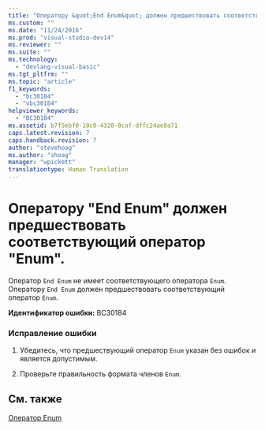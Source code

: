 ```yaml
---
title: "Оператору &quot;End Enum&quot; должен предшествовать соответствующий оператор &quot;Enum&quot;. | Microsoft Docs"
ms.custom: ""
ms.date: "11/24/2016"
ms.prod: "visual-studio-dev14"
ms.reviewer: ""
ms.suite: ""
ms.technology: 
  - "devlang-visual-basic"
ms.tgt_pltfrm: ""
ms.topic: "article"
f1_keywords: 
  - "bc30184"
  - "vbc30184"
helpviewer_keywords: 
  - "BC30184"
ms.assetid: b7f5ebf0-10c8-4320-8caf-dffc24ae8a71
caps.latest.revision: 7
caps.handback.revision: 7
author: "stevehoag"
ms.author: "shoag"
manager: "wpickett"
translationtype: Human Translation
---
```

# Оператору &quot;End Enum&quot; должен предшествовать соответствующий оператор &quot;Enum&quot;.
Оператор `End Enum` не имеет соответствующего оператора `Enum`. Оператору `End Enum` должен предшествовать соответствующий оператор `Enum`.  
  
 **Идентификатор ошибки:** BC30184  
  
### Исправление ошибки  
  
1.  Убедитесь, что предшествующий оператор `Enum` указан без ошибок и является допустимым.  
  
2.  Проверьте правильность формата членов `Enum`.  
  
## См. также  
 [Оператор Enum](../../visual-basic/language-reference/statements/enum-statement.md)